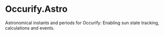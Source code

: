 # Occurify.Astro
Astronomical instants and periods for Occurify: Enabling sun state tracking, calculations and events.
